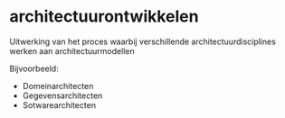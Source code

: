 # architectuurontwikkelen

Uitwerking van het proces waarbij verschillende architectuurdisciplines werken aan architectuurmodellen

Bijvoorbeeld:
* Domeinarchitecten
* Gegevensarchitecten
* Sotwarearchitecten
